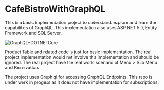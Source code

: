# CafeBistroWithGraphQL
This is a basic implementation project to understand. explore and learn the capabilities of GraphQL. This implementation also uses ASP.NET 5.0, Entity Framework and SQL Server.

![GraphQL+DOTNETCore](https://user-images.githubusercontent.com/16538471/139735344-cf30f656-d886-466b-b1ab-0f883cacf3fc.JPG)

Product Table and related code is just for basic implementation. The real project implementation would not involve this implementation and should be ignored. The real project have the real world scenario of Menu > Sub Menu and Reservation.

The project uses Graphiql for accessing GraphQL Endpoints. This repo is under work in progess as it does not have implementation for subscriptions.
